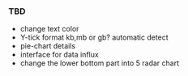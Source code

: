 ### TBD
* change text color
* Y-tick format kb,mb or gb? automatic detect
* pie-chart details
* interface for data influx
* change the lower bottom part into 5 radar chart
